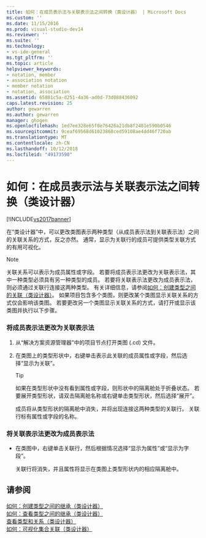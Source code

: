 ```yaml
---
title: 如何：在成员表示法与关联表示法之间转换（类设计器） | Microsoft Docs
ms.custom: ''
ms.date: 11/15/2016
ms.prod: visual-studio-dev14
ms.reviewer: ''
ms.suite: ''
ms.technology:
- vs-ide-general
ms.tgt_pltfrm: ''
ms.topic: article
helpviewer_keywords:
- notation, member
- association notation
- member notation
- notation, association
ms.assetid: 65881c5a-d251-4a36-ad0d-73d088436092
caps.latest.revision: 25
author: gewarren
ms.author: gewarren
manager: ghogen
ms.openlocfilehash: 1ed7ee328e65f0e76426a21db8f2481e590b0546
ms.sourcegitcommit: 9ceaf69568d61023868ced59108ae4dd46f720ab
ms.translationtype: MT
ms.contentlocale: zh-CN
ms.lasthandoff: 10/12/2018
ms.locfileid: "49173590"
---
```

# <a name="how-to-change-between-member-notation-and-association-notation-class-designer"></a>如何：在成员表示法与关联表示法之间转换（类设计器）
[!INCLUDE[vs2017banner](../includes/vs2017banner.md)]

在“类设计器”中，可以更改类图表示两种类型（从成员表示法到关联表示法）之间的关联关系的方式，反之亦然。 通常，显示为关联行的成员可提供类型关联方式的有用可视化。  
  
> [!NOTE]
>  关联关系可以表示为成员属性或字段。 若要将成员表示法更改为关联表示法，其中一种类型必须具有另一种类型的成员。 若要将关联表示法更改为成员表示法，则必须通过关联行连接这两种类型。 有关详细信息，请参阅[如何：创建类型之间的关联（类设计器）](../ide/how-to-create-associations-between-types-class-designer.md)。 如果项目包含多个类图，则更改某个类图显示关联关系的方式仅会影响该类图。 若要更改另一个类图显示关联关系的方式，请打开或显示该类图并执行以下步骤。  
  
### <a name="to-change-member-notation-to-association-notation"></a>将成员表示法更改为关联表示法  
  
1.  从“解决方案资源管理器”中的项目节点打开类图 (.cd) 文件。  
  
2.  在类图上的类型形状中，右键单击表示此关联的成员属性或字段，然后选择“显示为关联”。  
  
    > [!TIP]
    >  如果在类型形状中没有看到属性或字段，则形状中的隔离舱处于折叠状态。 若要展开类型形状，请双击隔离舱名称或右键单击类型形状，然后选择“展开”。  
  
     成员将从类型形状的隔离舱中消失，并将出现连接这两种类型的关联行。 关联行标有属性或字段的名称。  
  
### <a name="to-change-association-notation-to-member-notation"></a>将关联表示法更改为成员表示法  
  
-   在类图中，右键单击关联行，然后根据情况选择“显示为属性”或“显示为字段”。  
  
     关联行将消失，并且属性将显示在类图上类型形状内的相应隔离舱中。  
  
## <a name="see-also"></a>请参阅  
 [如何：创建类型之间的继承（类设计器）](../ide/how-to-create-inheritance-between-types-class-designer.md)   
 [如何：查看类型之间的继承（类设计器）](../ide/how-to-view-inheritance-between-types-class-designer.md)   
 [查看类型和关系（类设计器）](../ide/viewing-types-and-relationships-class-designer.md)   
 [如何：可视化集合关联（类设计器）](../ide/how-to-visualize-a-collection-association-class-designer.md)



